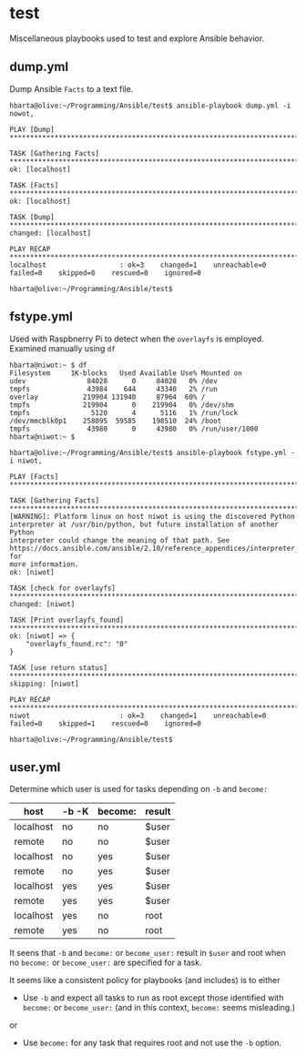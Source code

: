 # test

Miscellaneous playbooks used to test and explore Ansible behavior.

## dump.yml

Dump Ansible `Facts` to a text file.

```text
hbarta@olive:~/Programming/Ansible/test$ ansible-playbook dump.yml -i nowot, 

PLAY [Dump] ***************************************************************************************************************************************

TASK [Gathering Facts] ****************************************************************************************************************************
ok: [localhost]

TASK [Facts] **************************************************************************************************************************************
ok: [localhost]

TASK [Dump] ***************************************************************************************************************************************
changed: [localhost]

PLAY RECAP ****************************************************************************************************************************************
localhost                  : ok=3    changed=1    unreachable=0    failed=0    skipped=0    rescued=0    ignored=0   

hbarta@olive:~/Programming/Ansible/test$
```

## fstype.yml

Used with Raspbnerry Pi to detect when the `overlayfs` is employed. Examined manually using `df`

```text
hbarta@niwot:~ $ df
Filesystem     1K-blocks   Used Available Use% Mounted on
udev               84028      0     84028   0% /dev
tmpfs              43984    644     43340   2% /run
overlay           219904 131940     87964  60% /
tmpfs             219904      0    219904   0% /dev/shm
tmpfs               5120      4      5116   1% /run/lock
/dev/mmcblk0p1    258095  59585    198510  24% /boot
tmpfs              43980      0     43980   0% /run/user/1000
hbarta@niwot:~ $ 
```

```text
hbarta@olive:~/Programming/Ansible/test$ ansible-playbook fstype.yml -i niwot, 

PLAY [Facts] **************************************************************************************************************************************

TASK [Gathering Facts] ****************************************************************************************************************************
[WARNING]: Platform linux on host niwot is using the discovered Python interpreter at /usr/bin/python, but future installation of another Python
interpreter could change the meaning of that path. See https://docs.ansible.com/ansible/2.10/reference_appendices/interpreter_discovery.html for
more information.
ok: [niwot]

TASK [check for overlayfs] ************************************************************************************************************************
changed: [niwot]

TASK [Print overlayfs_found] **********************************************************************************************************************
ok: [niwot] => {
    "overlayfs_found.rc": "0"
}

TASK [use return status] **************************************************************************************************************************
skipping: [niwot]

PLAY RECAP ****************************************************************************************************************************************
niwot                      : ok=3    changed=1    unreachable=0    failed=0    skipped=1    rescued=0    ignored=0   

hbarta@olive:~/Programming/Ansible/test$ 
```

## user.yml

Determine which user is used for tasks depending on `-b` and `become:`

|host|-b -K|become:|result|
|---|---|---|---|
|localhost|no|no|$user|
|remote|no|no|$user|
|localhost|no|yes|$user|
|remote|no|yes|$user|
|localhost|yes|yes|$user|
|remote|yes|yes|$user|
|localhost|yes|no|root|
|remote|yes|no|root|

It seens that `-b` and `become:` or `become_user:` result in `$user` and root when no `become:` or `become_user:` are specified for a task.

It seems like a consistent policy for playbooks (and includes) is to either 

* Use `-b` and expect all tasks to run as root except those identified with `become:` or `become_user:` (and in this context, `become:` seems misleading.)

or

* Use `become:` for any task that requires root and not use the `-b` option.
